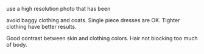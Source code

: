 use a high resolution photo that has been 

avoid baggy clothing and coats. Single piece dresses are OK. Tighter clothing have better results.

Good contrast between skin and clothing colors. Hair not blocking too much of body.
